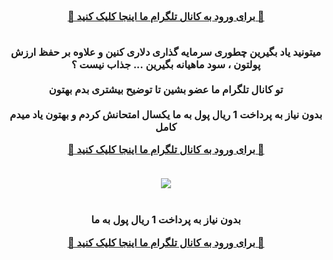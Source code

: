 <div id="vip" dir="rtl"> <center> <h3 > <b>   <br>  

<a  target="_blank" href="https://t.me/daramad_dlr"> 🔗 برای ورود به کانال تلگرام ما اینجا کلیک کنید 🚀
 </a><br> <br> 
 
میتونید یاد بگیرین چطوری سرمایه گذاری دلاری کنین و علاوه بر حفظ ارزش پولتون ، سود ماهیانه بگیرین ...
جذاب نیست ؟
<br> <br> 
تو کانال تلگرام ما عضو بشین تا توضیح بیشتری بدم بهتون
<br> <br> 
بدون نیاز به پرداخت 1 ریال پول به ما
یکسال امتحانش کردم و بهتون یاد میدم کامل



<a  target="_blank" href="https://t.me/daramad_dlr"> 🔗 برای ورود به کانال تلگرام ما اینجا کلیک کنید 🚀
 </a>
<br> <br> 

<img src="https://ideh-bartar.ir/wp-content/uploads/2022/12/1-11.jpg"><br> <br> <br>
بدون نیاز به پرداخت 1 ریال پول به ما
<br> 


<a  target="_blank" href="https://t.me/daramad_dlr"> 🔗 برای ورود به کانال تلگرام ما اینجا کلیک کنید 🚀
 </a>
 
</div>
